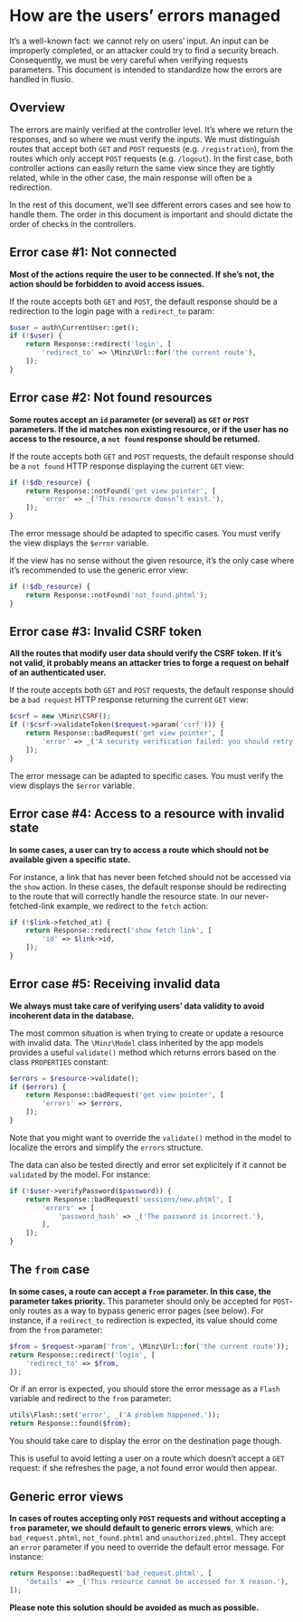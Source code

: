# How are the users’ errors managed

It’s a well-known fact: we cannot rely on users’ input. An input can be
improperly completed, or an attacker could try to find a security breach.
Consequently, we must be very careful when verifying requests parameters. This
document is intended to standardize how the errors are handled in flusio.

## Overview

The errors are mainly verified at the controller level. It’s where we return
the responses, and so where we must verify the inputs. We must distinguish
routes that accept both `GET` and `POST` requests (e.g. `/registration`), from
the routes which only accept `POST` requests (e.g. `/logout`). In the first
case, both controller actions can easily return the same view since they are
tightly related, while in the other case, the main response will often be a
redirection.

In the rest of this document, we’ll see different errors cases and see how to
handle them. The order in this document is important and should dictate the
order of checks in the controllers.

## Error case #1: Not connected

**Most of the actions require the user to be connected. If she’s not, the
action should be forbidden to avoid access issues.**

If the route accepts both `GET` and `POST`, the default response should be a
redirection to the login page with a `redirect_to` param:

```php
$user = auth\CurrentUser::get();
if (!$user) {
    return Response::redirect('login', [
        'redirect_to' => \Minz\Url::for('the current route'),
    ]);
}
```

## Error case #2: Not found resources

**Some routes accept an `id` parameter (or several) as `GET` or `POST`
parameters. If the id matches non existing resource, or if the user has no
access to the resource, a `not found` response should be returned.**

If the route accepts both `GET` and `POST` requests, the default response
should be a `not found` HTTP response displaying the current `GET` view:

```php
if (!$db_resource) {
    return Response::notFound('get view pointer', [
        'error' => _('This resource doesn’t exist.'),
    ]);
}
```

The error message should be adapted to specific cases. You must verify the view
displays the `$error` variable.

If the view has no sense without the given resource, it’s the only case where
it’s recommended to use the generic error view:

```php
if (!$db_resource) {
    return Response::notFound('not_found.phtml');
}
```

## Error case #3: Invalid CSRF token

**All the routes that modify user data should verify the CSRF token. If it’s
not valid, it probably means an attacker tries to forge a request on behalf of
an authenticated user.**

If the route accepts both `GET` and `POST` requests, the default response
should be a `bad request` HTTP response returning the current `GET` view:

```php
$csrf = new \Minz\CSRF();
if (!$csrf->validateToken($request->param('csrf'))) {
    return Response::badRequest('get view pointer', [
        'error' => _('A security verification failed: you should retry to submit the form.'),
    ]);
}
```

The error message can be adapted to specific cases. You must verify the view
displays the `$error` variable.

## Error case #4: Access to a resource with invalid state

**In some cases, a user can try to access a route which should not be available
given a specific state.**

For instance, a link that has never been fetched should not be accessed via the
`show` action. In these cases, the default response should be redirecting to
the route that will correctly handle the resource state. In our
never-fetched-link example, we redirect to the `fetch` action:

```php
if (!$link->fetched_at) {
    return Response::redirect('show fetch link', [
        'id' => $link->id,
    ]);
}
```

## Error case #5: Receiving invalid data

**We always must take care of verifying users’ data validity to avoid
incoherent data in the database.**

The most common situation is when trying to create or update a resource with
invalid data. The `\Minz\Model` class inherited by the app models provides a
useful `validate()` method which returns errors based on the class `PROPERTIES`
constant:

```php
$errors = $resource->validate();
if ($errors) {
    return Response::badRequest('get view pointer', [
        'errors' => $errors,
    ]);
}
```

Note that you might want to override the `validate()` method in the model to
localize the errors and simplify the `errors` structure.

The data can also be tested directly and error set explicitely if it cannot be
`validate`d by the model. For instance:

```php
if (!$user->verifyPassword($password)) {
    return Response::badRequest('sessions/new.phtml', [
        'errors' => [
            'password_hash' => _('The password is incorrect.'),
        ],
    ]);
}
```

## The `from` case

**In some cases, a route can accept a `from` parameter. In this case, the
parameter takes priority.** This parameter should only be accepted for
`POST`-only routes as a way to bypass generic error pages (see below). For
instance, if a `redirect_to` redirection is expected, its value should come
from the `from` parameter:

```php
$from = $request->param('from', \Minz\Url::for('the current route'));
return Response::redirect('login', [
    'redirect_to' => $from,
]);
```

Or if an error is expected, you should store the error message as a `Flash`
variable and redirect to the `from` parameter:

```php
utils\Flash::set('error', _('A problem happened.'));
return Response::found($from);
```

You should take care to display the error on the destination page though.

This is useful to avoid letting a user on a route which doesn’t accept a `GET`
request: if she refreshes the page, a not found error would then appear.

## Generic error views

**In cases of routes accepting only `POST` requests and without accepting a
`from` parameter, we should default to generic errors views**, which are:
`bad_request.phtml`, `not_found.phtml` and `unauthorized.phtml`. They accept an
`error` parameter if you need to override the default error message. For
instance:

```php
return Response::badRequest('bad_request.phtml', [
    'details' => _('This resource cannot be accessed for X reason.'),
]);
```

**Please note this solution should be avoided as much as possible.**
